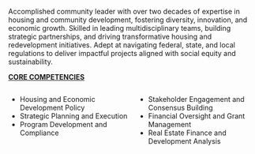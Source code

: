 Accomplished community leader with over two decades of expertise in housing and community development, fostering diversity, innovation, and economic growth. Skilled in leading multidisciplinary teams, building strategic partnerships, and driving transformative housing and redevelopment initiatives. Adept at navigating federal, state, and local regulations to deliver impactful projects aligned with social equity and sustainability.

<strong> <u> CORE COMPETENCIES</strong> </u>
<div style="display: flex; gap: 1rem;">
  <div style="flex: 1;">
    
   - Housing and Economic Development Policy
   - Strategic Planning and Execution
  - Program Development and Compliance

  </div>

  <div style="flex: 1;">
    
   - Stakeholder Engagement and Consensus Building
   - Financial Oversight and Grant Management
   - Real Estate Finance and Development Analysis

  </div>
</div>
